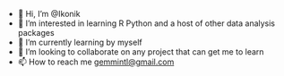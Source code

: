 - 👋 Hi, I’m @Ikonik
- 👀 I’m interested in learning R Python and a host of other data analysis packages 
- 🌱 I’m currently learning by myself
- 💞️ I’m looking to collaborate on any project that can get me to learn 
- 📫 How to reach me gemmintl@gmail.com

<!---
Konvickt/Konvickt is a ✨ special ✨ repository because its `README.md` (this file) appears on your GitHub profile.
You can click the Preview link to take a look at your changes.
--->
